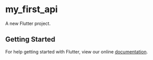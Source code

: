 # my_first_api

A new Flutter project.

## Getting Started

For help getting started with Flutter, view our online
[documentation](https://flutter.io/).
